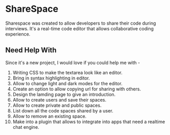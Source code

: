 # ShareSpace

Sharespace was created to allow developers to share their code during interviews. It's a real-time code editor that allows collaborative coding experience.

## Need Help With

Since it's a new project, I would love if you could help me with -

1. Writing CSS to make the textarea look like an editor.
2. Bring in syntax highlighting in editor.
3. Allow to change light and dark modes for the editor.
4. Create an option to allow copying url for sharing with others.
5. Design the lamding page to give an introduction.
6. Allow to create users and save their spaces.
7. Allow to create private and public spaces.
8. List down all the code spaces shared by a user.
9. Allow to remove an existing space.
10. Make into a plugin that allows to integrate into apps that need a realtime chat engine.
